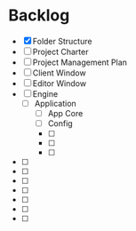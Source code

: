 # Backlog

- [x] Folder Structure
- [ ] Project Charter
- [ ] Project Management Plan
- [ ] Client Window
- [ ] Editor Window
- [ ] Engine
  - [ ] Application
    - [ ] App Core
    - [ ] Config 
    - [ ] 
    - [ ] 
    - [ ] 
- [ ] 
- [ ] 
- [ ] 
- [ ] 
- [ ] 
- [ ] 
- [ ]  